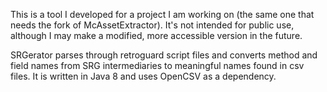 This is a tool I developed for a project I am working on (the same one that needs the fork of McAssetExtractor). 
It's not intended for public use, although I may make a modified, more accessible version in the future.

SRGerator parses through retroguard script files and converts method and field names from SRG intermediaries to 
meaningful names found in csv files. It is written in Java 8 and uses OpenCSV as a dependency.